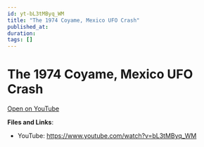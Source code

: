 ```yaml
---
id: yt-bL3tMByq_WM
title: "The 1974 Coyame, Mexico UFO Crash"
published_at: 
duration: 
tags: []
---
```


# The 1974 Coyame, Mexico UFO Crash

[Open on YouTube](https://www.youtube.com/watch?v=bL3tMByq_WM)

**Files and Links**:
- YouTube: https://www.youtube.com/watch?v=bL3tMByq_WM
